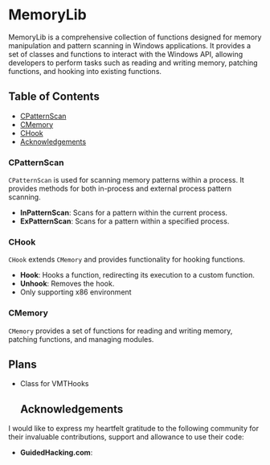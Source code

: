 # MemoryLib

MemoryLib is a comprehensive collection of functions designed for memory manipulation and pattern scanning in Windows applications. It provides a set of classes and functions to interact with the Windows API, allowing developers to perform tasks such as reading and writing memory, patching functions, and hooking into existing functions.

## Table of Contents

 - [CPatternScan](#cpatternscan)
 - [CMemory](#cmemory)
 - [CHook](#chook)
- [Acknowledgements](#acknowledgements)

### CPatternScan

`CPatternScan` is used for scanning memory patterns within a process. It provides methods for both in-process and external process pattern scanning.

- **InPatternScan**: Scans for a pattern within the current process.
- **ExPatternScan**: Scans for a pattern within a specified process.

 ### CHook

`CHook` extends `CMemory` and provides functionality for hooking functions.

- **Hook**: Hooks a function, redirecting its execution to a custom function.
- **Unhook**: Removes the hook.
- Only supporting x86 environment

### CMemory

`CMemory` provides a set of functions for reading and writing memory, patching functions, and managing modules.

## Plans

- Class for VMTHooks

   ## Acknowledgements

I would like to express my heartfelt gratitude to the following community for their invaluable contributions, support and allowance to use their code:
- **GuidedHacking.com**: 
